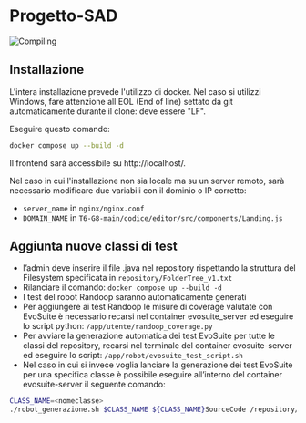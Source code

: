 # Progetto-SAD
![Compiling](https://github.com/AngeloBarletta/Progetto-SAD/assets/93767483/2172fe12-be07-4d8c-bae9-3045dddded41)

## Installazione
L'intera installazione prevede l'utilizzo di docker. Nel caso si utilizzi Windows, fare attenzione all'EOL (End of line) settato da git automaticamente durante il clone: deve essere "LF".

Eseguire questo comando:
```sh
docker compose up --build -d
```

Il frontend sarà accessibile su http://localhost/.

Nel caso in cui l'installazione non sia locale ma su un server remoto, sarà necessario modificare due variabili con il dominio o IP corretto:
  - `server_name` in `nginx/nginx.conf`
  - `DOMAIN_NAME` in `T6-G8-main/codice/editor/src/components/Landing.js`

## Aggiunta nuove classi di test
- l’admin deve inserire il file .java nel repository rispettando la struttura del Filesystem specificata in `repository/FolderTree_v1.txt`
- Rilanciare il comando: `docker compose up --build -d`
- I test del robot Randoop saranno automaticamente generati
- Per aggiungere ai test Randoop le misure di coverage valutate con EvoSuite è necessario recarsi nel container evosuite_server ed eseguire lo script python: `/app/utente/randoop_coverage.py`
- Per avviare la generazione automatica dei test EvoSuite per tutte le classi del repository, recarsi nel terminale del container evosuite-server ed eseguire lo script: `/app/robot/evosuite_test_script.sh`
- Nel caso in cui si invece voglia lanciare la generazione dei test EvoSuite per una specifica classe è possibile eseguire all’interno del container evosuite-server il seguente comando: 
```sh
CLASS_NAME=<nomeclasse>
./robot_generazione.sh $CLASS_NAME ${CLASS_NAME}SourceCode /repository/${CLASS_NAME}/${CLASS_NAME}SourceCode <numero livelli>
```

